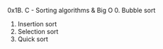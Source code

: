 0x1B. C - Sorting algorithms & Big O
0. Bubble sort
1. Insertion sort
2. Selection sort
3. Quick sort
